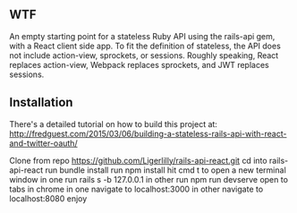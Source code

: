 WTF
---------------
An empty starting point for a stateless Ruby API using the rails-api gem, with a React client side app. To fit the definition of stateless, the API does not include action-view, sprockets, or sessions. Roughly speaking, React replaces action-view, Webpack replaces sprockets, and JWT replaces sessions.

Installation
---------------
There's a detailed tutorial on how to build this project at: http://fredguest.com/2015/03/06/building-a-stateless-rails-api-with-react-and-twitter-oauth/

Clone from repo https://github.com/Ligerlilly/rails-api-react.git
cd into rails-api-react
run bundle install
run npm install
hit cmd t to open a new terminal window
in one run rails s -b 127.0.0.1
in other run npm run devserve
open to tabs in chrome
in one navigate to localhost:3000
in other navigate to localhost:8080
enjoy
